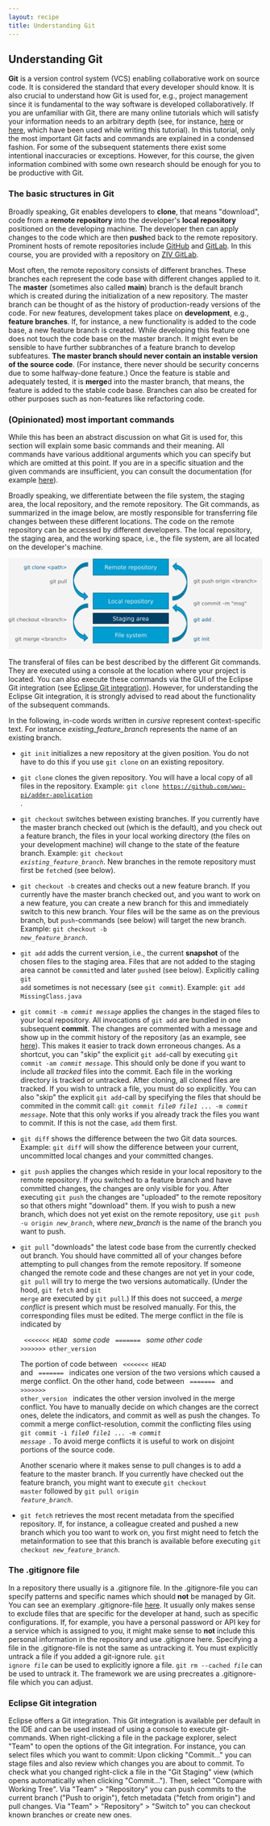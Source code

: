 ```yaml
---
layout: recipe
title: Understanding Git
---
```


## Understanding Git

**Git** is a version control system (VCS) enabling collaborative work on source code. It is considered the standard
that every developer should know. It is also crucial to understand how Git is used for, e.g., project management since
it is fundamental to the way software is developed collaboratively.
If you are unfamiliar with Git, there are many online tutorials which will satisfy
your information needs to an arbitrary depth (see, for instance, [here](https://try.github.io/) or
[here](https://www.atlassian.com/git/tutorials), which have been used while writing this tutorial).
In this tutorial, only the most important Git facts and commands are explained in a condensed fashion.
For some of the subsequent statements there exist some intentional inaccuracies or exceptions. However, for this course,
the given information combined with some own research should be enough for you to be productive with Git.


### The basic structures in Git
Broadly speaking, Git enables developers to **clone**, that means "download", code from a **remote repository** into
the developer's **local repository** positioned on the developing machine. The developer then can apply changes
to the code which are then **push**ed back to the remote repository. Prominent hosts of remote repositories include [GitHub](https://github.com/)
and [GitLab](https://about.gitlab.com/). In this course, you are provided with a repository on [ZIV GitLab](https://zivgitlab.uni-muenster.de/).

Most often, the remote repository consists of different branches. These branches each represent the code base with different
changes applied to it. The **master** (sometimes also called **main**) branch is the default branch which is created during the initialization of a new
repository. The master branch can be thought of as the history of production-ready versions of the code.
For new features, development takes place on **development**, e.g., **feature branches**. If, for instance, a new functionality is added to the
code base, a new feature branch is created. While developing this feature one does not touch the code base on the master branch.
It might even be sensible to have further subbranches of a feature branch to develop subfeatures.
**The master branch should never contain an instable version of the source code**. (For instance, there never should be
security concerns due to some halfway-done feature.) Once the feature is stable and adequately tested, it is **merge**d into the
master branch, that means, the feature is added to the stable code base. Branches can also be created for other purposes such as
non-features like refactoring code. 

### (Opinionated) most important commands
While this has been an abstract discussion on what Git is used for, this section will explain some basic commands and their
meaning. All commands have various additional arguments which you can specify but which are omitted at this point.
If you are in a specific situation and the given commands are insufficient, you can consult the documentation (for example
[here](https://git-scm.com/docs)).

Broadly speaking, we differentiate between the file system, the staging area, the local repository, and the remote repository. 
The Git commands, as summarized in the image below, are mostly responsible for transferring file changes between these
different locations. The code on the remote repository can be accessed by different developers. The local repository, the
staging area, and the working space, i.e., the file system, are all located on the developer's machine.

![The Git commands transfer file changes between different locations](images/GitSummary.png)

The transferal of files can be best described by the different Git commands. They are executed using a console at the location
where your project is located.
You can also execute these commands via the GUI of the Eclipse Git integration (see [Eclipse Git integration](#egit)). 
However, for understanding the Eclipse Git integration, it is strongly advised to read about the functionality
of the subsequent commands.

In the following, in-code words written in <i>cursive</i> represent context-specific text. For instance <i>existing_feature_branch</i> represents the name of
an existing branch.

* <code>git init</code> initializes a new repository at the given position. You do not have to do this if you
  use <code>git clone</code> on an existing repository.
* <code>git clone</code> clones the given repository. You will have a local copy of all files in the repository. 
  Example: <code>git clone https://github.com/wwu-pi/adder-application </code>.
* <code>git checkout</code> switches between existing branches. If you currently have the master branch checked out (which is the default),
  and you check out a feature branch, the files in your local working directory (the files on your development machine)
  will change to the state of the feature branch. Example: <code>git checkout <i>existing_feature_branch</i></code>. New branches in the
  remote repository must first be <code>fetch</code>ed (see below).
* <code>git checkout -b</code> creates and checks out a new feature branch. If you currently have the master branch checked out, and
  you want to work on a new feature, you can create a new branch for this and immediately switch to this new branch. Your
  files will be the same as on the previous branch, but <code>push</code>-commands (see below) will target the new branch. Example: <code>git checkout -b <i>new_feature_branch</i></code>.
* <code>git add</code> adds the current version, i.e., the current **snapshot** of the chosen files to the staging area. Files that are not added to the staging area cannot be <code>commit</code>ted and later <code>push</code>ed (see below).
  Explicitly calling <code>git add</code> sometimes is not necessary (see <code>git commit</code>). 
  Example: <code>git add MissingClass.java</code>
* <code>git commit -m <i>commit message</i></code> applies the changes in the staged files to your local repository. All invocations of <code>git add</code> are bundled in one subsequent **commit**.
  The changes are commented with a message and show up in the commit history of the repository (as an example, see
  [here](https://github.com/Z3Prover/z3/commits/master)).
  This makes it easier to track down erroneous changes. As a shortcut, you can "skip" the explicit <code>git add</code>-call by
  executing <code>git commit -am <i>commit message</i></code>. This should only be done if you want to include all
  <i>tracked</i> files into the commit. Each file in the working directory is tracked or untracked. After cloning, all cloned files are tracked. If you wish to untrack a file, you must
  do so explicitly. You can also "skip" the explicit <code>git add</code>-call by specifying the files that should be commited
  in the commit call: <code>git commit <i>file0</i> <i>file1</i> ... -m <i>commit message</i></code>. Note that this only works if you 
  already track the files you want to commit. If this is not the case, <code>add</code> them first.
* <code>git diff</code> shows the difference between the two Git data sources. Example: <code>git diff</code> will show
  the difference between your current, uncommitted local changes and your committed changes.
* <code>git push</code> applies the changes which reside in your local repository to the remote repository. If you switched
  to a feature branch and have committed changes, the changes are only visible for you. After executing <code>git push</code>
  the changes are "uploaded" to the remote repository so that others might "download" them. If you wish to push a new branch, 
  which does not yet exist on the remote repository, use <code>git push -u origin <i>new_branch</i></code>, where <i>new_branch</i>
  is the name of the branch you want to push.
* <code>git pull</code> "downloads" the latest code base from the currently checked out branch. You should have committed all of
  your changes before attempting to pull changes from the remote repository.
  If someone changed the remote code and these changes are not yet in your code, <code>git pull</code> will try to merge the
  two versions automatically. (Under the hood, <code>git fetch</code> and <code>git merge</code> are executed by <code>git pull</code>.) If this does not succeed, a <i>merge conflict</i> is present which must be resolved manually.
  For this, the corresponding files must be edited. The merge conflict in the file is indicated by

  <code> <<<<<<< HEAD </code> <i>some code</i>
  <code> ======= </code> <i>some other code</i>
  <code> >>>>>>> other_version </code>

  The portion of code between <code> <<<<<<< HEAD </code> and <code> ======= </code> indicates one version of the two versions
  which caused a merge conflict. On the other hand, code between <code> ======= </code> and <code> >>>>>>> other_version </code>
  indicates the other version involved in the merge conflict. You have to manually decide on which changes are the correct ones,
  delete the indicators, and commit as well as push the changes. To commit a merge conflict-resolution, commit the conflicting files using 
  <code>git commit -i <i>file0</i> <i>file1</i> ... -m <i>commit message</i> </code>.
  To avoid merge conflicts it is useful to work on disjoint portions of the source code.
  
  Another scenario where it makes sense to pull changes is to add a feature to the master branch. If you currently have
  checked out the feature branch, you might want to execute <code>git checkout master</code> followed by <code>git pull origin
  <i>feature_branch</i></code>.
* <code>git fetch</code> retrieves the most recent metadata from the specified repository. If, for instance, a colleague
  created and pushed a new branch which you too want to work on, you first might need to fetch the metainformation to see
  that this branch is available before executing <code>git checkout <i>new_feature_branch</i></code>.

### The .gitignore file
In a repository there usually is a .gitignore file. In the .gitignore-file you can specify patterns and specific names
which should **not** be managed by Git. You can see an exemplary .gitignore-file [here](https://github.com/wwu-pi/adder-application/blob/master/.gitignore).
It usually only makes sense to exclude files that are specific for the developer at hand, such as specific configurations. If, for example, you have
a personal password or API key for a service which is assigned to you, it might make sense to **not** include this personal information in the repository and use
.gitignore here. Specifying a file in the .gitignore-file is not the same as untracking it. You must explicitly untrack a file if you added a git-ignore rule.
 <code>git ignore <i>file</i></code> can be used to explicitly ignore a file. <code>git rm --cached <i>file</i></code> can be used to untrack it. 
The framework we are using precreates a .gitignore-file which you can adjust.


### <a id="egit" name="egit"></a> Eclipse Git integration
Eclipse offers a Git integration. This Git integration is available per default in the IDE and can be used instead of using
a console to execute git-commands.
When right-clicking a file in the package explorer, select "Team" to open the options of the Git integration. For instance,
you can select files which you want to commit: Upon clicking "Commit..." you can stage files and also review which changes 
you are about to commit. To check what you changed right-click a file in the "Git Staging" view (which opens automatically
when clicking "Commit..."). Then, select "Compare with Working Tree".
Via "Team" > "Repository" you can push commits to the current branch ("Push to origin"),
fetch metadata ("fetch from origin") and pull changes. Via "Team" > "Repository" > "Switch to" you can checkout known branches
or create new ones.
